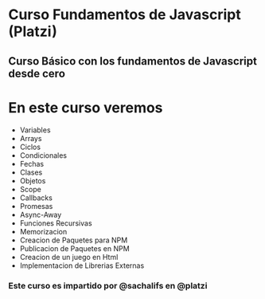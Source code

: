 # Curso Fundamentos de Javascript (Platzi)

## Curso Básico con los fundamentos de Javascript desde cero

# En este curso veremos

+ Variables
+ Arrays
+ Ciclos
+ Condicionales
+ Fechas
+ Clases
+ Objetos
+ Scope
+ Callbacks
+ Promesas
+ Async-Away
+ Funciones Recursivas
+ Memorizacion
+ Creacion de Paquetes para NPM
+ Publicacion de Paquetes en NPM
+ Creacion de un juego en Html
+ Implementacion de Librerias Externas


### Este curso es impartido por @sachalifs en @platzi
